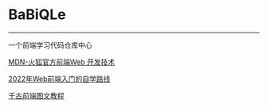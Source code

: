 # BaBiQLe
---

一个前端学习代码仓库中心

[MDN-火狐官方前端Web 开发技术](https://developer.mozilla.org/zh-CN/docs/Web#%E9%9D%A2%E5%90%91_web_%E5%BC%80%E5%8F%91%E8%80%85%E7%9A%84%E6%96%87%E6%A1%A3)

[2022年Web前端入门的自学路线](https://www.cnblogs.com/qianguyihao/p/8776837.html)

[千古前端图文教程](https://web.qianguyihao.com/)
